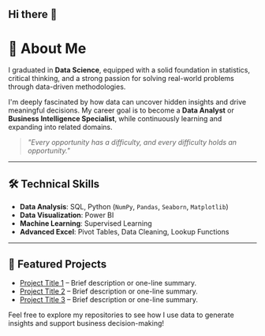 ## Hi there 👋

# 👋 About Me

I graduated in **Data Science**, equipped with a solid foundation in statistics, critical thinking, and a strong passion for solving real-world problems through data-driven methodologies.

I'm deeply fascinated by how data can uncover hidden insights and drive meaningful decisions. My career goal is to become a **Data Analyst** or **Business Intelligence Specialist**, while continuously learning and expanding into related domains.

> _"Every opportunity has a difficulty, and every difficulty holds an opportunity."_  

---

## 🛠️ Technical Skills

- **Data Analysis**: SQL, Python (`NumPy`, `Pandas`, `Seaborn`, `Matplotlib`)
- **Data Visualization**: Power BI
- **Machine Learning**: Supervised Learning
- **Advanced Excel**: Pivot Tables, Data Cleaning, Lookup Functions

---

## 📁 Featured Projects

- [Project Title 1](#) – Brief description or one-line summary.
- [Project Title 2](#) – Brief description or one-line summary.
- [Project Title 3](#) – Brief description or one-line summary.

Feel free to explore my repositories to see how I use data to generate insights and support business decision-making!

